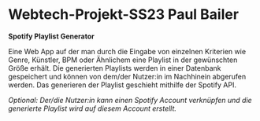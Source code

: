 # Webtech-Projekt-SS23 Paul Bailer

**Spotify Playlist Generator**

Eine Web App auf der man durch die Eingabe von einzelnen Kriterien wie Genre, Künstler, BPM oder Ähnlichem eine Playlist in der gewünschten Größe erhält. Die generierten Playlists werden in einer Datenbank gespeichert und können von dem/der Nutzer:in im Nachhinein abgerufen werden. Das generieren der Playlist geschieht mithilfe der Spotify API.

_Optional: Der/die Nutzer:in kann einen Spotify Account verknüpfen und die generierte Playlist wird auf diesem Account erstellt._